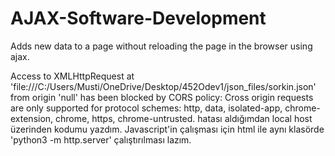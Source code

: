 # AJAX-Software-Development
Adds new data to a page without reloading the page in the browser using ajax.

Access to XMLHttpRequest at 'file:///C:/Users/Musti/OneDrive/Desktop/452Odev1/json_files/sorkin.json' from origin 'null' has been blocked by CORS policy: Cross origin requests are only supported for protocol schemes: http, data, isolated-app, chrome-extension, chrome, https, chrome-untrusted.
hatası aldığımdan local host üzerinden kodumu yazdım. Javascript'in çalışması için html ile aynı klasörde 'python3 -m http.server' çalıştırılması lazım.
